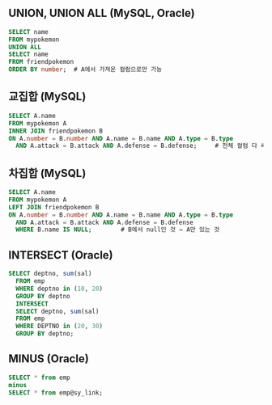 ## UNION, UNION ALL (MySQL, Oracle)
```sql
SELECT name
FROM mypokemon
UNION ALL
SELECT name
FROM friendpokemon
ORDER BY number;  # A에서 가져온 컬럼으로만 가능
```

## 교집합 (MySQL)
```sql
SELECT A.name
FROM mypokemon A
INNER JOIN friendpokemon B
ON A.number = B.number AND A.name = B.name AND A.type = B.type
  AND A.attack = B.attack AND A.defense = B.defense;     # 전체 컬럼 다 써줘야 함
```

## 차집합 (MySQL) 
```sql
SELECT A.name
FROM mypokemon A
LEFT JOIN friendpokemon B
ON A.number = B.number AND A.name = B.name AND A.type = B.type
  AND A.attack = B.attack AND A.defense = B.defense
  WHERE B.name IS NULL;        # B에서 null인 것 = A만 있는 것
``` 

## INTERSECT (Oracle)
```sql
SELECT deptno, sum(sal)
  FROM emp
  WHERE deptno in (10, 20)
  GROUP BY deptno
  INTERSECT
  SELECT deptno, sum(sal)
  FROM emp
  WHERE DEPTNO in (20, 30)
  GROUP BY deptno;
```

## MINUS (Oracle)
```sql
SELECT * from emp
minus
SELECT * from emp@sy_link;
```
